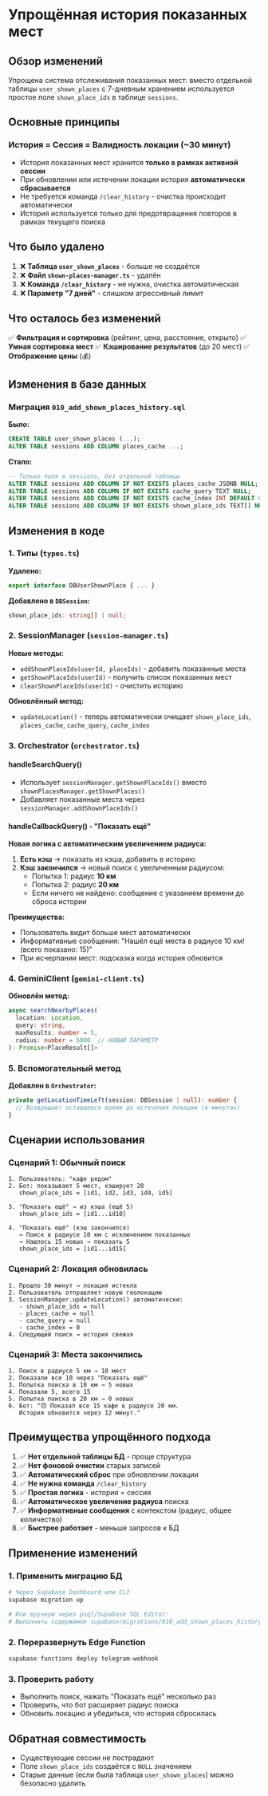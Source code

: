 # Упрощённая история показанных мест

## Обзор изменений

Упрощена система отслеживания показанных мест: вместо отдельной таблицы `user_shown_places` с 7-дневным хранением используется простое поле `shown_place_ids` в таблице `sessions`.

## Основные принципы

### История = Сессия = Валидность локации (~30 минут)

- История показанных мест хранится **только в рамках активной сессии**
- При обновлении или истечении локации история **автоматически сбрасывается**
- Не требуется команда `/clear_history` - очистка происходит автоматически
- История используется только для предотвращения повторов в рамках текущего поиска

## Что было удалено

1. ❌ **Таблица `user_shown_places`** - больше не создаётся
2. ❌ **Файл `shown-places-manager.ts`** - удалён
3. ❌ **Команда `/clear_history`** - не нужна, очистка автоматическая
4. ❌ **Параметр "7 дней"** - слишком агрессивный лимит

## Что осталось без изменений

✅ **Фильтрация и сортировка** (рейтинг, цена, расстояние, открыто)
✅ **Умная сортировка мест**
✅ **Кэширование результатов** (до 20 мест)
✅ **Отображение цены** (💰)

## Изменения в базе данных

### Миграция `010_add_shown_places_history.sql`

**Было:**
```sql
CREATE TABLE user_shown_places (...);
ALTER TABLE sessions ADD COLUMN places_cache ...;
```

**Стало:**
```sql
-- Только поля в sessions, без отдельной таблицы
ALTER TABLE sessions ADD COLUMN IF NOT EXISTS places_cache JSONB NULL;
ALTER TABLE sessions ADD COLUMN IF NOT EXISTS cache_query TEXT NULL;
ALTER TABLE sessions ADD COLUMN IF NOT EXISTS cache_index INT DEFAULT 0;
ALTER TABLE sessions ADD COLUMN IF NOT EXISTS shown_place_ids TEXT[] NULL;
```

## Изменения в коде

### 1. Типы (`types.ts`)

**Удалено:**
```typescript
export interface DBUserShownPlace { ... }
```

**Добавлено в `DBSession`:**
```typescript
shown_place_ids: string[] | null;
```

### 2. SessionManager (`session-manager.ts`)

**Новые методы:**
- `addShownPlaceIds(userId, placeIds)` - добавить показанные места
- `getShownPlaceIds(userId)` - получить список показанных мест
- `clearShownPlaceIds(userId)` - очистить историю

**Обновлённый метод:**
- `updateLocation()` - теперь автоматически очищает `shown_place_ids`, `places_cache`, `cache_query`, `cache_index`

### 3. Orchestrator (`orchestrator.ts`)

#### handleSearchQuery()
- Использует `sessionManager.getShownPlaceIds()` вместо `shownPlacesManager.getShownPlaces()`
- Добавляет показанные места через `sessionManager.addShownPlaceIds()`

#### handleCallbackQuery() - "Показать ещё"
**Новая логика с автоматическим увеличением радиуса:**

1. **Есть кэш** → показать из кэша, добавить в историю
2. **Кэш закончился** → новый поиск с увеличенным радиусом:
   - Попытка 1: радиус **10 км**
   - Попытка 2: радиус **20 км**
   - Если ничего не найдено: сообщение с указанием времени до сброса истории

**Преимущества:**
- Пользователь видит больше мест автоматически
- Информативные сообщения: "Нашёл ещё места в радиусе 10 км! (всего показано: 15)"
- При исчерпании мест: подсказка когда история обновится

### 4. GeminiClient (`gemini-client.ts`)

**Обновлён метод:**
```typescript
async searchNearbyPlaces(
  location: Location,
  query: string,
  maxResults: number = 5,
  radius: number = 5000  // НОВЫЙ ПАРАМЕТР
): Promise<PlaceResult[]>
```

### 5. Вспомогательный метод

**Добавлен в `Orchestrator`:**
```typescript
private getLocationTimeLeft(session: DBSession | null): number {
  // Возвращает оставшееся время до истечения локации (в минутах)
}
```

## Сценарии использования

### Сценарий 1: Обычный поиск
```
1. Пользователь: "кафе рядом"
2. Бот: показывает 5 мест, кэширует 20
   shown_place_ids = [id1, id2, id3, id4, id5]

3. "Показать ещё" → из кэша (ещё 5)
   shown_place_ids = [id1...id10]

4. "Показать ещё" (кэш закончился)
   → Поиск в радиусе 10 км с исключением показанных
   → Нашлось 15 новых → показать 5
   shown_place_ids = [id1...id15]
```

### Сценарий 2: Локация обновилась
```
1. Прошло 30 минут → локация истекла
2. Пользователь отправляет новую геолокацию
3. SessionManager.updateLocation() автоматически:
   - shown_place_ids = null
   - places_cache = null
   - cache_query = null
   - cache_index = 0
4. Следующий поиск → история свежая
```

### Сценарий 3: Места закончились
```
1. Поиск в радиусе 5 км → 10 мест
2. Показали все 10 через "Показать ещё"
3. Попытка поиска в 10 км → 5 новых
4. Показали 5, всего 15
5. Попытка поиска в 20 км → 0 новых
6. Бот: "😞 Показал все 15 кафе в радиусе 20 км.
   История обновится через 12 минут."
```

## Преимущества упрощённого подхода

1. ✅ **Нет отдельной таблицы БД** - проще структура
2. ✅ **Нет фоновой очистки** старых записей
3. ✅ **Автоматический сброс** при обновлении локации
4. ✅ **Не нужна команда** `/clear_history`
5. ✅ **Простая логика** - история = сессия
6. ✅ **Автоматическое увеличение радиуса** поиска
7. ✅ **Информативные сообщения** с контекстом (радиус, общее количество)
8. ✅ **Быстрее работает** - меньше запросов к БД

## Применение изменений

### 1. Применить миграцию БД
```bash
# Через Supabase Dashboard или CLI
supabase migration up

# Или вручную через psql/Supabase SQL Editor:
# Выполнить содержимое supabase/migrations/010_add_shown_places_history.sql
```

### 2. Переразвернуть Edge Function
```bash
supabase functions deploy telegram-webhook
```

### 3. Проверить работу
- Выполнить поиск, нажать "Показать ещё" несколько раз
- Проверить, что бот расширяет радиус поиска
- Обновить локацию и убедиться, что история сбросилась

## Обратная совместимость

- Существующие сессии не пострадают
- Поле `shown_place_ids` создаётся с `NULL` значением
- Старые данные (если была таблица `user_shown_places`) можно безопасно удалить

